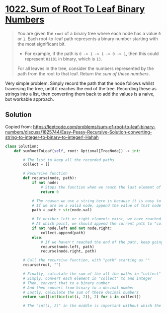 # [1022. Sum of Root To Leaf Binary Numbers](https://leetcode.com/problems/sum-of-root-to-leaf-binary-numbers/)

> You are given the `root` of a binary tree where each node has a value `0` or `1`. Each root-to-leaf path represents a binary number starting with the most significant bit.
> - For example, if the path is `0 -> 1 -> 1 -> 0 -> 1`, then this could represent `01101` in binary, which is `13`.
>
> For all leaves in the tree, consider the numbers represented by the path from the root to that leaf. Return *the sum of these numbers*.

Very simple problem. Simply record the path that the node follows whilst traversing the tree, until it reaches the end of the tree. Recording these as strings into a list, then converting them back to add the values is a naive, but workable approach.

## Solution

Copied from: https://leetcode.com/problems/sum-of-root-to-leaf-binary-numbers/discuss/1825744/Easy-Peasy-Recursive-Solution-converting-string-to-integer-to-binary-to-integer!-Hahah

```python
class Solution:
    def sumRootToLeaf(self, root: Optional[TreeNode]) -> int:

        # The list to keep all the recorded paths
        collect = []

        # Recursive function
        def recurse(node, path):
            if not node:
                # Stops the function when we reach the last element of the tree
                return 0

            # The reason we use a string here is because it is easy to keep it as one unit and convert later
            # If we are on a valid node, append the value of that node as the next element in the respective path
            path = path + str(node.val)

            # If neither left or right elements exist, we have reached the end of the path
            # At which point, we should append the current path to "collect", which we will use later for the answer
            if not node.left and not node.right:
                collect.append(path)
            else:
                # If we haven't reached the end of the path, keep going down both sides
                recurse(node.left, path)
                recurse(node.right, path)

        # Call the recursive function, with "path" starting as ""
        recurse(root, "")

        # Finally, calculate the sum of the all the paths in "collect"
        # Simply, convert each element in "collect" to and integer
        # Then, convert that to a binary number
        # And then convert from binary to a decimal number
        # Lastly, calculate the sum of these decimal numbers
        return sum([int(bin(int(i, 2)), 2) for i in collect])

        # The "int(i, 2)" in the middle is important without which the answer is incorrect
```
